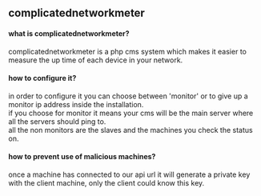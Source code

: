 ## complicatednetworkmeter

#### what is complicatednetworkmeter?
complicatednetworkmeter is a php cms system which makes it easier to measure the up time of each device in your network.

#### how to configure it?
in order to configure it you can choose between 'monitor' or to give up a monitor ip address inside the installation.  
if you choose for monitor it means your cms will be the main server where all the servers should ping to.  
all the non monitors are the slaves and the machines you check the status on.  

#### how to prevent use of malicious machines?
once a machine has connected to our api url it will generate a private key with the client machine, only the client could know this key.